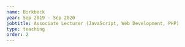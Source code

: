 ```yaml
---
name: Birkbeck
year: Sep 2019 - Sep 2020
jobtitle: Associate Lecturer (JavaScript, Web Development, PHP)
type: teaching
order: 2
---
```

